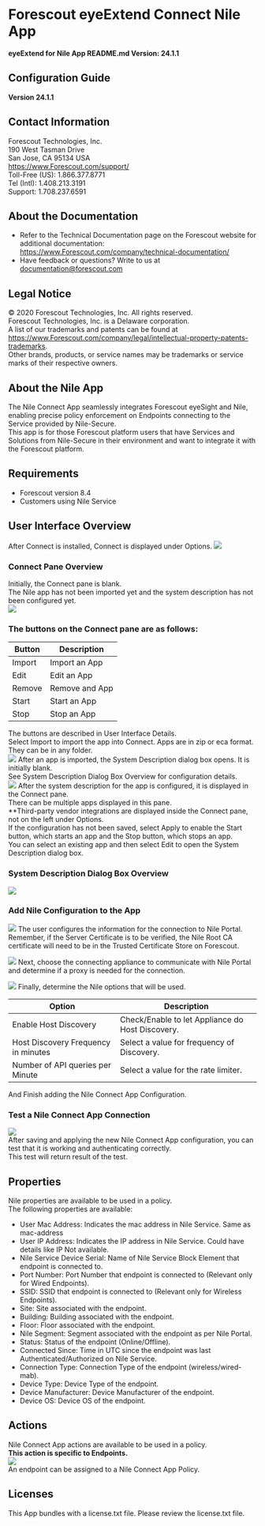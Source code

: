 # Forescout eyeExtend Connect Nile App
**eyeExtend for Nile App README.md Version: 24.1.1**

## Configuration Guide
**Version 24.1.1**

## Contact Information
Forescout Technologies, Inc.  
190 West Tasman Drive  
San Jose, CA 95134 USA  
https://www.Forescout.com/support/  
Toll-Free (US): 1.866.377.8771  
Tel (Intl): 1.408.213.3191  
Support: 1.708.237.6591  

## About the Documentation
- Refer to the Technical Documentation page on the Forescout website for additional documentation:
https://www.Forescout.com/company/technical-documentation/
- Have feedback or questions? Write to us at documentation@forescout.com

## Legal Notice
© 2020 Forescout Technologies, Inc. All rights reserved.  
Forescout Technologies, Inc. is a Delaware corporation.  
A list of our trademarks and patents can be found at https://www.Forescout.com/company/legal/intellectual-property-patents-trademarks.  
Other brands, products, or service names may be trademarks or service marks of their respective owners.  

## About the Nile App
The Nile Connect App seamlessly integrates Forescout eyeSight and Nile, enabling precise policy enforcement on Endpoints connecting to the Service provided by Nile-Secure.  
This app is for those Forescout platform users that have Services and Solutions from Nile-Secure in their environment and want to integrate it with the Forescout platform.  

## Requirements
* Forescout version 8.4
* Customers using Nile Service

## User Interface Overview
After Connect is installed, Connect is displayed under Options. 
![](README.assets/options.png)

### Connect Pane Overview
Initially, the Connect pane is blank.   
The Nile app has not been imported yet and the system description has not been configured yet.  
![](README.assets/initial.png)

### The buttons on the Connect pane are as follows:
| Button | Description    |
|--------|----------------|
| Import | Import an App  |
| Edit   | Edit an App    |
| Remove | Remove and App |
| Start  | Start an App   |
| Stop   | Stop an App    |

The buttons are described in User Interface Details.  
Select Import to import the app into Connect. Apps are in zip or eca format. They can be in any folder.  
![](README.assets/import.png)
After an app is imported, the System Description dialog box opens. It is initially blank.  
See System Description Dialog Box Overview for configuration details.  
![](README.assets/desc1.png)
After the system description for the app is configured, it is displayed in the Connect pane.  
There can be multiple apps displayed in this pane.  
**Third-party vendor integrations are displayed inside the Connect pane, not on the left under Options.  
If the configuration has not been saved, select Apply to enable the Start button, which starts an app and the Stop button, which stops an app.  
You can select an existing app and then select Edit to open the System Description dialog box.  
### System Description Dialog Box Overview
![](README.assets/desc.png)

### Add Nile Configuration to the App
![](README.assets/add.png)
The user configures the information for the connection to Nile Portal.  
Remember, if the Server Certificate is to be verified, the Nile Root CA certificate will need to be in the Trusted Certificate Store on Forescout.  

![](README.assets/proxy.png)
Next, choose the connecting appliance to communicate with Nile Portal and determine if a proxy is needed for the connection.  

![](README.assets/nileoptions.png)
Finally, determine the Nile options that will be used.

| Option                              | Description                                      |
|-------------------------------------|--------------------------------------------------|
| Enable Host Discovery               | Check/Enable to let Appliance do Host Discovery. |
| Host Discovery Frequency in minutes | Select a value for frequency of Discovery.       |
| Number of API queries per Minute    | Select a value for the rate limiter.             |

And Finish adding the Nile Connect App Configuration.

### Test a Nile Connect App Connection
![](README.assets/test.png)  
After saving and applying the new Nile Connect App configuration, you can test that it is working and authenticating correctly.  
This test will return result of the test.

## Properties
Nile properties are available to be used in a policy.  
The following properties are available:
- User Mac Address: Indicates the mac address in Nile Service. Same as mac-address
- User IP Address: Indicates the IP address in Nile Service. Could have details like IP Not available.
- Nile Service Device Serial: Name of Nile Service Block Element that endpoint is connected to.
- Port Number: Port Number that endpoint is connected to (Relevant only for Wired Endpoints).
- SSID: SSID that endpoint is connected to (Relevant only for Wireless Endpoints).
- Site: Site associated with the endpoint.
- Building: Building associated with the endpoint.
- Floor: Floor associated with the endpoint.
- Nile Segment: Segment associated with the endpoint as per Nile Portal.
- Status: Status of the endpoint (Online/Offline).
- Connected Since: Time in UTC since the endpoint was last Authenticated/Authorized on Nile Service.
- Connection Type: Connection Type of the endpoint (wireless/wired-mab).
- Device Type: Device Type of the endpoint.
- Device Manufacturer: Device Manufacturer of the endpoint.
- Device OS: Device OS of the endpoint.
## Actions
Nile Connect App actions are available to be used in a policy.  
**This action is specific to Endpoints.**  
![](README.assets/action.png)  
An endpoint can be assigned to a Nile Connect App Policy.

## Licenses
This App bundles with a license.txt file. Please review the license.txt file.